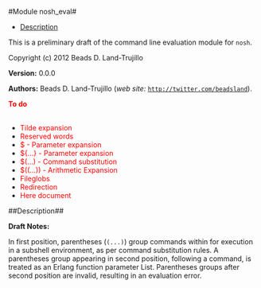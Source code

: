 

#Module nosh_eval#

* [Description](#description)


This is a preliminary draft of the command line evaluation module
for `nosh`.

Copyright (c) 2012 Beads D. Land-Trujillo

__Version:__ 0.0.0

__Authors:__ Beads D. Land-Trujillo (_web site:_ [`http://twitter.com/beadsland`](http://twitter.com/beadsland)).

__<font color="red">To do</font>__
<br></br>

* <font color="red"> Tilde expansion</font>
* <font color="red"> Reserved words</font>
* <font color="red"> $ - Parameter expansion</font>
* <font color="red"> ${...} - Parameter expansion</font>
* <font color="red"> $(...) - Command substitution</font>
* <font color="red"> $((...)) - Arithmetic Expansion</font>
* <font color="red"> Fileglobs</font>
* <font color="red"> Redirection</font>
* <font color="red"> Here document</font>
<a name="description"></a>

##Description##




__Draft Notes:__

In first position, parentheses (`(...)`) group commands within for
execution in a subshell environment, as per command substitution rules.
A parentheses group appearing in second position, following a command,
is treated as an Erlang function parameter List.  Parentheses groups
after second position are invalid, resulting in an evaluation error.